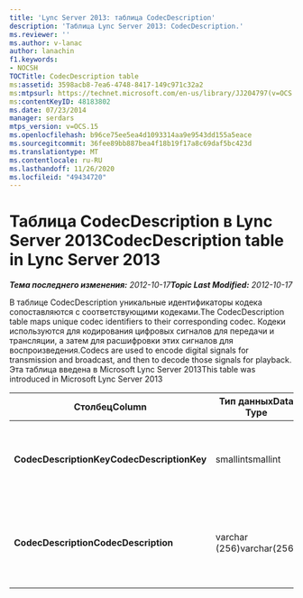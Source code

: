 ```yaml
---
title: 'Lync Server 2013: таблица CodecDescription'
description: 'Таблица Lync Server 2013: CodecDescription.'
ms.reviewer: ''
ms.author: v-lanac
author: lanachin
f1.keywords:
- NOCSH
TOCTitle: CodecDescription table
ms:assetid: 3598acb8-7ea6-4748-8417-149c971c32a2
ms:mtpsurl: https://technet.microsoft.com/en-us/library/JJ204797(v=OCS.15)
ms:contentKeyID: 48183802
ms.date: 07/23/2014
manager: serdars
mtps_version: v=OCS.15
ms.openlocfilehash: b96ce75ee5ea4d1093314aa9e9543dd155a5eace
ms.sourcegitcommit: 36fee89bb887bea4f18b19f17a8c69daf5bc423d
ms.translationtype: MT
ms.contentlocale: ru-RU
ms.lasthandoff: 11/26/2020
ms.locfileid: "49434720"
---
```

# <a name="codecdescription-table-in-lync-server-2013"></a><span data-ttu-id="e521a-103">Таблица CodecDescription в Lync Server 2013</span><span class="sxs-lookup"><span data-stu-id="e521a-103">CodecDescription table in Lync Server 2013</span></span>

<div data-xmlns="http://www.w3.org/1999/xhtml">

<div class="topic" data-xmlns="http://www.w3.org/1999/xhtml" data-msxsl="urn:schemas-microsoft-com:xslt" data-cs="https://msdn.microsoft.com/">

<div data-asp="https://msdn2.microsoft.com/asp">



</div>

<div id="mainSection">

<div id="mainBody"><span data-ttu-id="e521a-104">

<span> </span></span><span class="sxs-lookup"><span data-stu-id="e521a-104">

<span> </span></span></span>

<span data-ttu-id="e521a-105">_**Тема последнего изменения:** 2012-10-17_</span><span class="sxs-lookup"><span data-stu-id="e521a-105">_**Topic Last Modified:** 2012-10-17_</span></span>

<span data-ttu-id="e521a-106">В таблице CodecDescription уникальные идентификаторы кодека сопоставляются с соответствующими кодеками.</span><span class="sxs-lookup"><span data-stu-id="e521a-106">The CodecDescription table maps unique codec identifiers to their corresponding codec.</span></span> <span data-ttu-id="e521a-107">Кодеки используются для кодирования цифровых сигналов для передачи и трансляции, а затем для расшифровки этих сигналов для воспроизведения.</span><span class="sxs-lookup"><span data-stu-id="e521a-107">Codecs are used to encode digital signals for transmission and broadcast, and then to decode those signals for playback.</span></span> <span data-ttu-id="e521a-108">Эта таблица введена в Microsoft Lync Server 2013</span><span class="sxs-lookup"><span data-stu-id="e521a-108">This table was introduced in Microsoft Lync Server 2013</span></span>


<table>
<colgroup>
<col style="width: 25%" />
<col style="width: 25%" />
<col style="width: 25%" />
<col style="width: 25%" />
</colgroup>
<thead>
<tr class="header">
<th><span data-ttu-id="e521a-109"><strong>Столбец</strong></span><span class="sxs-lookup"><span data-stu-id="e521a-109"><strong>Column</strong></span></span></th>
<th><span data-ttu-id="e521a-110"><strong>Тип данных</strong></span><span class="sxs-lookup"><span data-stu-id="e521a-110"><strong>Data Type</strong></span></span></th>
<th><span data-ttu-id="e521a-111"><strong>Ключ/индекс</strong></span><span class="sxs-lookup"><span data-stu-id="e521a-111"><strong>Key/Index</strong></span></span></th>
<th><span data-ttu-id="e521a-112"><strong>Details</strong></span><span class="sxs-lookup"><span data-stu-id="e521a-112"><strong>Details</strong></span></span></th>
</tr>
</thead>
<tbody>
<tr class="odd">
<td><p><span data-ttu-id="e521a-113"><strong>CodecDescriptionKey</strong></span><span class="sxs-lookup"><span data-stu-id="e521a-113"><strong>CodecDescriptionKey</strong></span></span></p></td>
<td><p><span data-ttu-id="e521a-114">smallint</span><span class="sxs-lookup"><span data-stu-id="e521a-114">smallint</span></span></p></td>
<td><p><span data-ttu-id="e521a-115">Primary</span><span class="sxs-lookup"><span data-stu-id="e521a-115">Primary</span></span></p></td>
<td><p><span data-ttu-id="e521a-116">Уникальный идентификатор, присвоенный кодеку.</span><span class="sxs-lookup"><span data-stu-id="e521a-116">Unique identifier assigned to the codec.</span></span></p></td>
</tr>
<tr class="even">
<td><p><span data-ttu-id="e521a-117"><strong>CodecDescription</strong></span><span class="sxs-lookup"><span data-stu-id="e521a-117"><strong>CodecDescription</strong></span></span></p></td>
<td><p><span data-ttu-id="e521a-118">varchar (256)</span><span class="sxs-lookup"><span data-stu-id="e521a-118">varchar(256)</span></span></p></td>
<td><p><span data-ttu-id="e521a-119">Повторя</span><span class="sxs-lookup"><span data-stu-id="e521a-119">Unique</span></span></p></td>
<td><p><span data-ttu-id="e521a-120">Уникальное описание кодека, соответствующего CodecDescriptionKey.</span><span class="sxs-lookup"><span data-stu-id="e521a-120">Unique description of the codec corresponding to the CodecDescriptionKey.</span></span></p></td>
</tr>
</tbody>
</table><span data-ttu-id="e521a-121">


</div>

<span> </span>

</div>

</div>

</span><span class="sxs-lookup"><span data-stu-id="e521a-121">


</div>

<span> </span>

</div>

</div>

</span></span></div>

